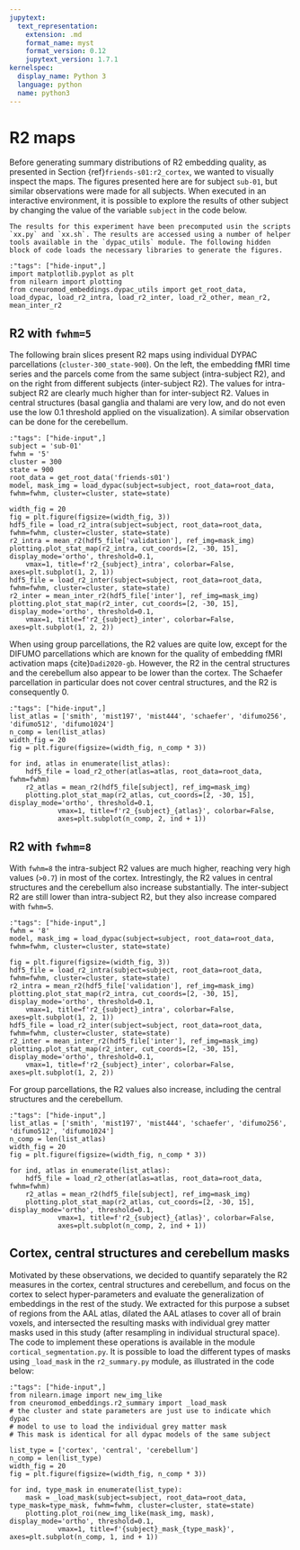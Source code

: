```yaml
---
jupytext:
  text_representation:
    extension: .md
    format_name: myst
    format_version: 0.12
    jupytext_version: 1.7.1
kernelspec:
  display_name: Python 3
  language: python
  name: python3
---
```


# R2 maps 
Before generating summary distributions of R2 embedding quality, as presented in Section {ref}`friends-s01:r2_cortex`, we wanted to visually inspect the maps. The figures presented here are for subject `sub-01`, but similar observations were made for all subjects. When executed in an interactive environment, it is possible to explore the results of other subject by changing the value of the variable `subject` in the code below. 

```{admonition} Computational reproducibility 
The results for this experiment have been precomputed usin the scripts `xx.py` and `xx.sh`. The results are accessed using a number of helper tools available in the `dypac_utils` module. The following hidden block of code loads the necessary libraries to generate the figures.
```

```{code-cell} ipython3
:"tags": ["hide-input",]
import matplotlib.pyplot as plt
from nilearn import plotting
from cneuromod_embeddings.dypac_utils import get_root_data, load_dypac, load_r2_intra, load_r2_inter, load_r2_other, mean_r2, mean_inter_r2
```

## R2 with `fwhm=5`

The following brain slices present R2 maps using individual DYPAC parcellations (`cluster-300_state-900`). On the left, the embedding fMRI time series and the parcels come from the same subject (intra-subject R2), and on the right from different subjects (inter-subject R2). The values for intra-subject R2 are clearly much higher than for inter-subject R2. Values in central structures (basal ganglia and thalami are very low, and do not even use the low 0.1 threshold applied on the visualization). A similar observation can be done for the cerebellum. 

```{code-cell} ipython3
:"tags": ["hide-input",]
subject = 'sub-01'
fwhm = '5'
cluster = 300
state = 900
root_data = get_root_data('friends-s01')
model, mask_img = load_dypac(subject=subject, root_data=root_data, fwhm=fwhm, cluster=cluster, state=state)

width_fig = 20
fig = plt.figure(figsize=(width_fig, 3))
hdf5_file = load_r2_intra(subject=subject, root_data=root_data, fwhm=fwhm, cluster=cluster, state=state)
r2_intra = mean_r2(hdf5_file['validation'], ref_img=mask_img)
plotting.plot_stat_map(r2_intra, cut_coords=[2, -30, 15], display_mode='ortho', threshold=0.1, 
    vmax=1, title=f'r2_{subject}_intra', colorbar=False, axes=plt.subplot(1, 2, 1))
hdf5_file = load_r2_inter(subject=subject, root_data=root_data, fwhm=fwhm, cluster=cluster, state=state)
r2_inter = mean_inter_r2(hdf5_file['inter'], ref_img=mask_img)
plotting.plot_stat_map(r2_inter, cut_coords=[2, -30, 15], display_mode='ortho', threshold=0.1, 
    vmax=1, title=f'r2_{subject}_inter', colorbar=False, axes=plt.subplot(1, 2, 2))
```

When using group parcellations, the R2 values are quite low, except for the DIFUMO parcellations which are known for the quality of embedding fMRI activation maps {cite}`Dadi2020-gb`. However, the R2 in the central structures and the cerebellum also appear to be lower than the cortex. The Schaefer parcellation in particular does not cover central structures, and the R2 is consequently 0. 

```{code-cell} ipython3
:"tags": ["hide-input",]
list_atlas = ['smith', 'mist197', 'mist444', 'schaefer', 'difumo256', 'difumo512', 'difumo1024']
n_comp = len(list_atlas)
width_fig = 20
fig = plt.figure(figsize=(width_fig, n_comp * 3))

for ind, atlas in enumerate(list_atlas):
    hdf5_file = load_r2_other(atlas=atlas, root_data=root_data, fwhm=fwhm)
    r2_atlas = mean_r2(hdf5_file[subject], ref_img=mask_img)
    plotting.plot_stat_map(r2_atlas, cut_coords=[2, -30, 15], display_mode='ortho', threshold=0.1, 
            vmax=1, title=f'r2_{subject}_{atlas}', colorbar=False, 
            axes=plt.subplot(n_comp, 2, ind + 1))
```

## R2 with `fwhm=8`
With `fwhm=8` the intra-subject R2 values are much higher, reaching very high values (`>0.7`) in most of the cortex. Intrestingly, the R2 values in central structures and the cerebellum also increase substantially. The inter-subject R2 are still lower than intra-subject R2, but they also increase compared with `fwhm=5`. 

```{code-cell} ipython3
:"tags": ["hide-input",]
fwhm = '8'
model, mask_img = load_dypac(subject=subject, root_data=root_data, fwhm=fwhm, cluster=cluster, state=state)

fig = plt.figure(figsize=(width_fig, 3))
hdf5_file = load_r2_intra(subject=subject, root_data=root_data, fwhm=fwhm, cluster=cluster, state=state)
r2_intra = mean_r2(hdf5_file['validation'], ref_img=mask_img)
plotting.plot_stat_map(r2_intra, cut_coords=[2, -30, 15], display_mode='ortho', threshold=0.1,
    vmax=1, title=f'r2_{subject}_intra', colorbar=False, axes=plt.subplot(1, 2, 1))
hdf5_file = load_r2_inter(subject=subject, root_data=root_data, fwhm=fwhm, cluster=cluster, state=state)
r2_inter = mean_inter_r2(hdf5_file['inter'], ref_img=mask_img)
plotting.plot_stat_map(r2_inter, cut_coords=[2, -30, 15], display_mode='ortho', threshold=0.1,
    vmax=1, title=f'r2_{subject}_inter', colorbar=False, axes=plt.subplot(1, 2, 2))
```
For group parcellations, the R2 values also increase, including the central structures and the cerebellum. 
```{code-cell} ipython3
:"tags": ["hide-input",]
list_atlas = ['smith', 'mist197', 'mist444', 'schaefer', 'difumo256', 'difumo512', 'difumo1024']
n_comp = len(list_atlas)
width_fig = 20
fig = plt.figure(figsize=(width_fig, n_comp * 3))

for ind, atlas in enumerate(list_atlas):
    hdf5_file = load_r2_other(atlas=atlas, root_data=root_data, fwhm=fwhm)
    r2_atlas = mean_r2(hdf5_file[subject], ref_img=mask_img)
    plotting.plot_stat_map(r2_atlas, cut_coords=[2, -30, 15], display_mode='ortho', threshold=0.1,
            vmax=1, title=f'r2_{subject}_{atlas}', colorbar=False,
            axes=plt.subplot(n_comp, 2, ind + 1))
```

## Cortex, central structures and cerebellum masks
Motivated by these observations, we decided to quantify separately the R2 measures in the cortex, central structures and cerebellum, and focus on the cortex to select hyper-parameters and evaluate the generalization of embeddings in the rest of the study. We extracted for this purpose a subset of regions from the AAL atlas, dilated the AAL atlases to cover all of brain voxels, and intersected the resulting masks with individual grey matter masks used in this study (after resampling in individual structural space). The code to implement these operations is available in the module `cortical_segmentation.py`. It is possible to load the different types of masks using `_load_mask` in the `r2_summary.py` module, as illustrated in the code below: 
```{code-cell} ipython3
:"tags": ["hide-input",]
from nilearn.image import new_img_like
from cneuromod_embeddings.r2_summary import _load_mask
# the cluster and state parameters are just use to indicate which dypac 
# model to use to load the individual grey matter mask
# This mask is identical for all dypac models of the same subject

list_type = ['cortex', 'central', 'cerebellum']
n_comp = len(list_type)
width_fig = 20
fig = plt.figure(figsize=(width_fig, n_comp * 3))

for ind, type_mask in enumerate(list_type):
    mask = _load_mask(subject=subject, root_data=root_data, type_mask=type_mask, fwhm=fwhm, cluster=cluster, state=state)
    plotting.plot_roi(new_img_like(mask_img, mask), display_mode='ortho', threshold=0.1,
            vmax=1, title=f'{subject}_mask_{type_mask}', axes=plt.subplot(n_comp, 1, ind + 1))

```


